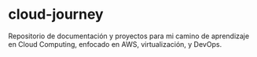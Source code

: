 # cloud-journey
Repositorio de documentación y proyectos para mi camino de aprendizaje en Cloud Computing, enfocado en AWS, virtualización, y DevOps.
